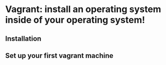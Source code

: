 # Vagrant: install an operating system inside of your operating system!

## Installation

## Set up your first vagrant machine

